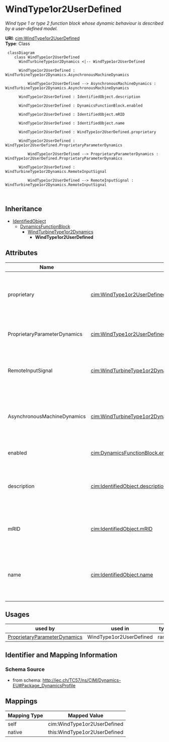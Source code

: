 # WindType1or2UserDefined


_Wind type 1 or type 2 function block whose dynamic behaviour is described by <font color="#0f0f0f">a user-defined model.</font>_





**URI**: [cim:WindType1or2UserDefined](http://iec.ch/TC57/CIM100#WindType1or2UserDefined)<br />
**Type**: Class




```mermaid
 classDiagram
    class WindType1or2UserDefined
      WindTurbineType1or2Dynamics <|-- WindType1or2UserDefined
      
      WindType1or2UserDefined : WindTurbineType1or2Dynamics.AsynchronousMachineDynamics
        
          WindType1or2UserDefined --> AsynchronousMachineDynamics : WindTurbineType1or2Dynamics.AsynchronousMachineDynamics
        
      WindType1or2UserDefined : IdentifiedObject.description
        
      WindType1or2UserDefined : DynamicsFunctionBlock.enabled
        
      WindType1or2UserDefined : IdentifiedObject.mRID
        
      WindType1or2UserDefined : IdentifiedObject.name
        
      WindType1or2UserDefined : WindType1or2UserDefined.proprietary
        
      WindType1or2UserDefined : WindType1or2UserDefined.ProprietaryParameterDynamics
        
          WindType1or2UserDefined --> ProprietaryParameterDynamics : WindType1or2UserDefined.ProprietaryParameterDynamics
        
      WindType1or2UserDefined : WindTurbineType1or2Dynamics.RemoteInputSignal
        
          WindType1or2UserDefined --> RemoteInputSignal : WindTurbineType1or2Dynamics.RemoteInputSignal
        
      
```





## Inheritance
* [IdentifiedObject](IdentifiedObject.md)
    * [DynamicsFunctionBlock](DynamicsFunctionBlock.md)
        * [WindTurbineType1or2Dynamics](WindTurbineType1or2Dynamics.md)
            * **WindType1or2UserDefined**



## Attributes


| Name | URI | Cardinality and Range | Description | Inheritance |
| ---  | --- | --- | --- | --- |
| proprietary | [cim:WindType1or2UserDefined.proprietary](http://iec.ch/TC57/CIM100#WindType1or2UserDefined.proprietary) | 1..1 <br />  boolean  | Behaviour is based on a proprietary model as opposed to a detailed model | direct |
| ProprietaryParameterDynamics | [cim:WindType1or2UserDefined.ProprietaryParameterDynamics](http://iec.ch/TC57/CIM100#WindType1or2UserDefined.ProprietaryParameterDynamics) | 0..* <br />  [ProprietaryParameterDynamics](ProprietaryParameterDynamics.md)  | Parameter of this proprietary user-defined model | direct |
| RemoteInputSignal | [cim:WindTurbineType1or2Dynamics.RemoteInputSignal](http://iec.ch/TC57/CIM100#WindTurbineType1or2Dynamics.RemoteInputSignal) | 0..1 <br />  [RemoteInputSignal](RemoteInputSignal.md)  | Remote input signal used by this wind generator type 1 or type 2 model | [WindTurbineType1or2Dynamics](WindTurbineType1or2Dynamics.md) |
| AsynchronousMachineDynamics | [cim:WindTurbineType1or2Dynamics.AsynchronousMachineDynamics](http://iec.ch/TC57/CIM100#WindTurbineType1or2Dynamics.AsynchronousMachineDynamics) | 1..1 <br />  [AsynchronousMachineDynamics](AsynchronousMachineDynamics.md)  | Asynchronous machine model with which this wind generator type 1 or type 2 mo... | [WindTurbineType1or2Dynamics](WindTurbineType1or2Dynamics.md) |
| enabled | [cim:DynamicsFunctionBlock.enabled](http://iec.ch/TC57/CIM100#DynamicsFunctionBlock.enabled) | 1..1 <br />  boolean  | Function block used indicator | [DynamicsFunctionBlock](DynamicsFunctionBlock.md) |
| description | [cim:IdentifiedObject.description](http://iec.ch/TC57/CIM100#IdentifiedObject.description) | 0..1 <br />  string  | The description is a free human readable text describing or naming the object | [IdentifiedObject](IdentifiedObject.md) |
| mRID | [cim:IdentifiedObject.mRID](http://iec.ch/TC57/CIM100#IdentifiedObject.mRID) | 1..1 <br />  string  | Master resource identifier issued by a model authority | [IdentifiedObject](IdentifiedObject.md) |
| name | [cim:IdentifiedObject.name](http://iec.ch/TC57/CIM100#IdentifiedObject.name) | 0..1 <br />  string  | The name is any free human readable and possibly non unique text naming the o... | [IdentifiedObject](IdentifiedObject.md) |





## Usages

| used by | used in | type | used |
| ---  | --- | --- | --- |
| [ProprietaryParameterDynamics](ProprietaryParameterDynamics.md) | WindType1or2UserDefined | range | [WindType1or2UserDefined](WindType1or2UserDefined.md) |






## Identifier and Mapping Information







### Schema Source


* from schema: http://iec.ch/TC57/ns/CIM/Dynamics-EU#Package_DynamicsProfile





## Mappings

| Mapping Type | Mapped Value |
| ---  | ---  |
| self | cim:WindType1or2UserDefined |
| native | this:WindType1or2UserDefined |





